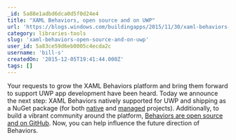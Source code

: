 ```yaml
---
_id: 5a88e1adbd6dca0d5f0d24e4
title: "XAML Behaviors, open source and on UWP"
url: 'https://blogs.windows.com/buildingapps/2015/11/30/xaml-behaviors-open-source-and-on-uwp/'
category: libraries-tools
slug: 'xaml-behaviors-open-source-and-on-uwp'
user_id: 5a83ce59d6eb0005c4ecda2c
username: 'bill-s'
createdOn: '2015-12-05T19:41:44.000Z'
tags: []
---
```


Your requests to grow the XAML Behaviors platform and bring them forward to support UWP app development have been heard. Today we announce the next step: XAML Behaviors natively supported for UWP and shipping as a NuGet package (for both <a href="https://www.nuget.org/packages/Microsoft.Xaml.Behaviors.Uwp.Native/">native</a> and <a href="https://www.nuget.org/packages/Microsoft.Xaml.Behaviors.Uwp.Managed/">managed</a> projects). Additionally, to build a vibrant community around the platform, <a href="https://github.com/Microsoft/XamlBehaviors/">Behaviors are open source and on GitHub</a>. Now, you can help influence the future direction of Behaviors.
